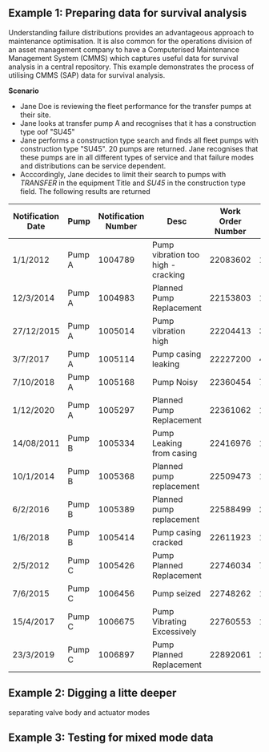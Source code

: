 ## Example 1: Preparing data for survival analysis
Understanding failure distributions provides an advantageous approach to maintenance optimisation. It is also common for the operations division of an asset management company to have a Computerised Maintenance Management System (CMMS) which captures useful data for survival analysis in a central repository. This example demonstrates the process of utilising CMMS (SAP) data for survival analysis.

**Scenario**

* Jane Doe is reviewing the fleet performance for the transfer pumps at their site.
* Jane looks at transfer pump A and recognises that it has a construction type oof "SU45"
* Jane performs a construction type search and finds all fleet pumps with construction type "SU45". 20 pumps are returned. Jane recognises that these pumps are in all different types of service and that failure modes and distributions can be service dependent.
* Acccordingly, Jane decides to limit their search to pumps with *TRANSFER* in the equipment Title and *SU45* in the construction type field. The following results are returned

| Notification Date | Pump   | Notification Number | Desc                               | Work Order Number | WO Start Date | WO finish Date |
|-------------------|--------|---------------------|------------------------------------|-------------------|---------------|----------------|
| 1/1/2012          | Pump A | 1004789             | Pump vibration too high - cracking |          22083602 | 1/1/2012      | 1/2/2012       |
| 12/3/2014         | Pump A | 1004983             | Planned Pump Replacement           |          22153803 | 1/6/2014      | 12/6/2014      |
| 27/12/2015        | Pump A | 1005014             | Pump vibration high                |          22204413 | 31/12/2015    | 7/1/2016       |
| 3/7/2017          | Pump A | 1005114             | Pump casing leaking                |          22227200 | 4/7/2017      | 28/7/2017      |
| 7/10/2018         | Pump A | 1005168             | Pump Noisy                         |          22360454 | 7/10/2018     | 21/10/2018     |
| 1/12/2020         | Pump A | 1005297             | Planned Pump Replacement           |          22361062 | 1/2/2021      | 8/2/2021       |
| 14/08/2011        | Pump B | 1005334             | Pump Leaking from casing           |          22416976 | 16/08/2011    | 3/09/2011      |
| 10/1/2014         | Pump B | 1005368             | Planned pump replacement           |          22509473 | 1/2/2014      | 6/2/2014       |
| 6/2/2016          | Pump B | 1005389             | Planned pump replacement           |          22588499 | 20/2/2016     | 28/2/2016      |
| 1/6/2018          | Pump B | 1005414             | Pump casing cracked                |          22611923 | 1/6/2018      | 30/6/2018      |
| 2/5/2012          | Pump C | 1005426             | Pump Planned Replacement           |          22746034 | 7/5/2012      | 11/5/2012      |
| 7/6/2015          | Pump C | 1006456             | Pump seized                        |          22748262 | 10/6/2015     | 26/6/2015      |
| 15/4/2017         | Pump C | 1006675             | Pump Vibrating Excessively         |          22760553 | 16/4/2017     | 1/5/2017       |
| 23/3/2019         | Pump C | 1006897             | Pump Planned Replacement           |          22892061 | 25/3/2019     | 30/3/2019      |







## Example 2: Digging a litte deeper
separating valve body and actuator modes





## Example 3: Testing for mixed mode data
